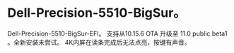 # Dell-Precision-5510-BigSur。
Dell-Precision-5510-BigSur-EFI。
支持从10.15.6 OTA 升级至 11.0 public beta1 。全新安装未尝试。
4K内屏在读条完成后无法点亮，按键有声音。
